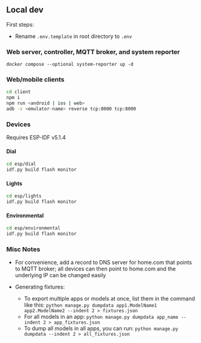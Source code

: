 ## Local dev

First steps:

- Rename `.env.template` in root directory to `.env`

### Web server, controller, MQTT broker, and system reporter

`docker compose --optional system-reporter up -d`

### Web/mobile clients

```sh
cd client
npm i
npm run <android | ios | web>
adb -s <emulator-name> reverse tcp:8000 tcp:8000
```

### Devices

Requires ESP-IDF v5.1.4

#### Dial

```sh
cd esp/dial
idf.py build flash monitor
```

#### Lights

```sh
cd esp/lights
idf.py build flash monitor
```

#### Environmental

```sh
cd esp/environmental
idf.py build flash monitor
```

### Misc Notes

- For convenience, add a record to DNS server for home.com that points to MQTT broker; all devices can then point to home.com and the underlying IP can be changed easily

- Generating fixtures:
  - To export multiple apps or models at once, list them in the command like this: `python manage.py dumpdata app1.ModelName1 app2.ModelName2 --indent 2 > fixtures.json`
  - For all models in an app: `python manage.py dumpdata app_name --indent 2 > app_fixtures.json`
  - To dump all models in all apps, you can run: `python manage.py dumpdata --indent 2 > all_fixtures.json`
